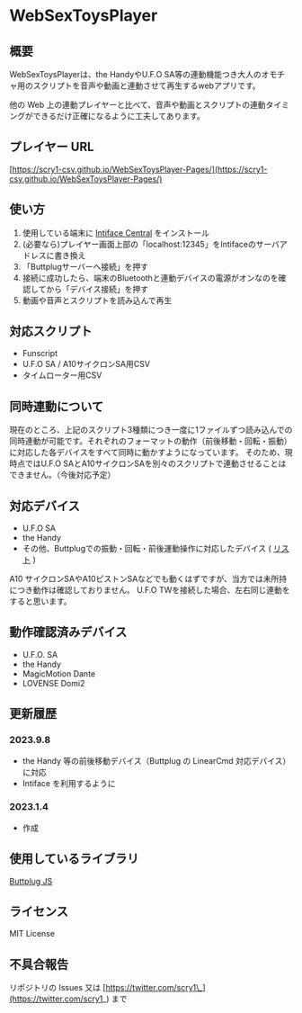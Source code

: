 # WebSexToysPlayer

## 概要

WebSexToysPlayerは、the HandyやU.F.O SA等の連動機能つき大人のオモチャ用のスクリプトを音声や動画と連動させて再生するwebアプリです。

他の Web 上の連動プレイヤーと比べて、音声や動画とスクリプトの連動タイミングができるだけ正確になるように工夫してあります。

## プレイヤー URL

[https://scry1-csv.github.io/WebSexToysPlayer-Pages/](https://scry1-csv.github.io/WebSexToysPlayer-Pages/)

## 使い方

1. 使用している端末に [Intiface Central](https://intiface.com/central/) をインストール
2. (必要なら)プレイヤー画面上部の「localhost:12345」をIntifaceのサーバアドレスに書き換え
3. 「Buttplugサーバーへ接続」を押す
4. 接続に成功したら、端末のBluetoothと連動デバイスの電源がオンなのを確認してから「デバイス接続」を押す
5. 動画や音声とスクリプトを読み込んで再生

## 対応スクリプト

- Funscript
- U.F.O SA / A10サイクロンSA用CSV
- タイムローター用CSV

## 同時連動について

現在のところ、上記のスクリプト3種類につき一度に1ファイルずつ読み込んでの同時連動が可能です。それぞれのフォーマットの動作（前後移動・回転・振動）に対応した各デバイスをすべて同時に動かすようになっています。
そのため、現時点ではU.F.O SAとA10サイクロンSAを別々のスクリプトで連動させることはできません。（今後対応予定）

## 対応デバイス
- U.F.O SA
- the Handy
- その他、Buttplugでの振動・回転・前後運動操作に対応したデバイス ( [リスト](https://iostindex.com/?filter0ButtplugSupport=7) )

A10 サイクロンSAやA10ピストンSAなどでも動くはずですが、当方では未所持につき動作は確認しておりません。
U.F.O TWを接続した場合、左右同じ連動をすると思います。

## 動作確認済みデバイス

- U.F.O. SA
- the Handy
- MagicMotion Dante
- LOVENSE Domi2

## 更新履歴

### 2023.9.8

- the Handy 等の前後移動デバイス（Buttplug の LinearCmd 対応デバイス）に対応
- Intiface を利用するように

### 2023.1.4

- 作成

## 使用しているライブラリ

[Buttplug JS](https://github.com/buttplugio/buttplug-rs-ffi/tree/master/js)

## ライセンス

MIT License

## 不具合報告

リポジトリの Issues 又は [https://twitter.com/scry1\_](https://twitter.com/scry1_) まで
